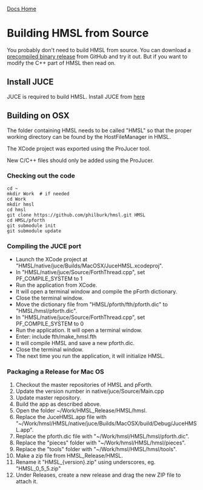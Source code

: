 [Docs Home](.)

# Building HMSL from Source

You probably don't need to build HMSL from source.
You can download a [precompiled binary release](https://github.com/philburk/hmsl/releases) from GitHub and try it out.
But if you want to modify the C++ part of HMSL then read on.

## Install JUCE

JUCE is required to build HMSL. Install JUCE from [here](https://shop.juce.com/)

## Building on OSX

The folder containing HMSL needs to be called "HMSL" so that the proper working directory can be
found by the HostFileManager in HMSL.

The XCode project was exported using the ProJucer tool.

New C/C++ files should only be added using the ProJucer.

### Checking out the code

    cd ~
    mkdir Work  # if needed
    cd Work
    mkdir hmsl
    cd hmsl
    git clone https://github.com/philburk/hmsl.git HMSL
    cd HMSL/pforth
    git submodule init
    git submodule update
    
### Compiling the JUCE port
* Launch the XCode project at "HMSL/native/juce/Builds/MacOSX/JuceHMSL.xcodeproj".
* In "HMSL/native/juce/Source/ForthThread.cpp", set PF_COMPILE_SYSTEM to 1
* Run the application from XCode.
* It will open a terminal window and compile the pForth dictionary.
* Close the terminal window.
* Move the dictionary file from "HMSL/pforth/fth/pforth.dic" to "HMSL/hmsl/pforth.dic".
* In "HMSL/native/juce/Source/ForthThread.cpp", set PF_COMPILE_SYSTEM to 0
* Run the application. It will open a terminal window.
* Enter:   include fth/make_hmsl.fth
* It will compile HMSL and save a new pforth.dic.
* Close the terminal window.
* The next time you run the application, it will initialize HMSL.

### Packaging a Release for Mac OS
1. Checkout the master repositories of HMSL and pForth.
2. Update the version number in native/juce/Source/Main.cpp
3. Update master repository.
4. Build the app as described above.
5. Open the folder ~/Work/HMSL_Release/HMSL/hmsl.
6. Replace the JuceHMSL.app file with "~/Work/hmsl/HMSL/native/juce/Builds/MacOSX/build/Debug/JuceHMSL.app".
7. Replace the pforth.dic file with "~/Work/hmsl/HMSL/hmsl/pforth.dic".
8. Replace the "pieces" folder with "~/Work/hmsl/HMSL/hmsl/pieces".
8. Replace the "tools" folder with "~/Work/hmsl/HMSL/hmsl/tools".
9. Make a zip file from HMSL_Release/HMSL.
10. Rename it "HMSL_{version}.zip" using underscores, eg. "HMSL_0_5_5.zip"
11. Under Releases, create a new release and drag the new ZIP file to attach it.

